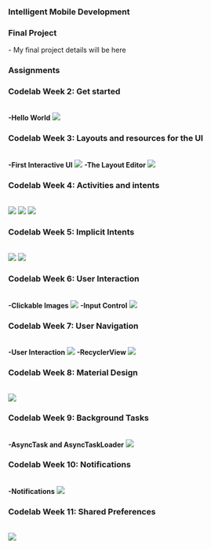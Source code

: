 <h3>Intelligent Mobile Development</h3>
<h3>Final Project</h3>
- My final project details will be here <br>
<h3>Assignments</h3>
<h3>Codelab Week 2: Get started </h3><br>
  <strong>-Hello World</strong>
<img src="https://github.com/jeymo2019/Hello-World/blob/master/Hello-world.png">

<h3>Codelab Week 3: Layouts and resources for the UI </h3><br>
  <strong>-First Interactive UI</strong>
 <img src="https://github.com/jeymo2019/Hello-World/blob/master/Hello-Toast.png">
  <strong>-The Layout Editor</strong>
  <img src="https://github.com/jeymo2019/Hello-World/blob/master/Layout-Editor.png">
  
  
<h3>Codelab Week 4: Activities and intents</h3><br>
<img src="https://github.com/jeymo2019/Hello-World/blob/master/Two-activities1.png">
<img src="https://github.com/jeymo2019/Hello-World/blob/master/Two-activities2.png">
<img src="https://github.com/jeymo2019/Hello-World/blob/master/Two-activities3.png">

<h3>Codelab Week 5: Implicit Intents</h3><br>
<img src="https://github.com/jeymo2019/Hello-World/blob/master/implecit-intent.png">
<img src="https://github.com/jeymo2019/Hello-World/blob/master/implecit-intent1.png">

<h3>Codelab Week 6: User Interaction</h3><br>
<strong>-Clickable Images</strong>
 <img src="https://github.com/jeymo2019/Hello-World/blob/master/Droidcafe.png">
  <strong>-Input Control</strong>
<img src="https://github.com/jeymo2019/Hello-World/blob/master/DroidcafeInput.png">
<h3>Codelab Week 7: User Navigation</h3><br>
<strong>-User Interaction</strong>
<img src="https://github.com/jeymo2019/Hello-World/blob/master/UserNavigation.png">
<strong>-RecyclerView</strong>
<img src="https://github.com/jeymo2019/Hello-World/blob/master/RecyclerView.png">

<h3>Codelab Week 8: Material Design</h3><br>
<img src="https://github.com/jeymo2019/Hello-World/blob/master/Material-me.png">

<h3>Codelab Week 9: Background Tasks</h3><br>
<strong>-AsyncTask and AsyncTaskLoader</strong>
<img src="https://github.com/jeymo2019/Hello-World/blob/master/who-wrote-it.png">

<h3>Codelab Week 10: Notifications</h3><br>
<strong>-Notifications</strong>
<img src="https://github.com/jeymo2019/Hello-World/blob/master/NotifyMe.png">

<h3>Codelab Week 11: Shared Preferences</h3><br>
<img src="https://github.com/jeymo2019/Hello-World/blob/master/Shared-preff.png">

